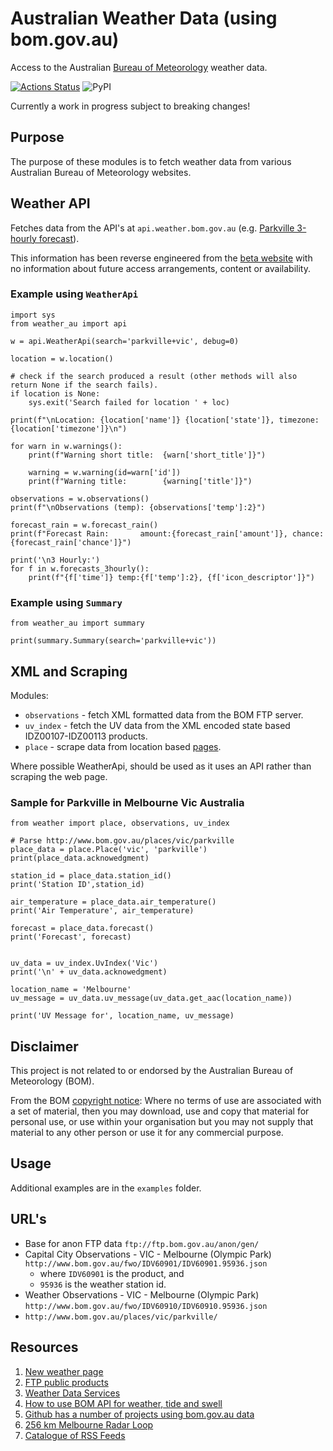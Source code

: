 # Australian Weather Data (using bom.gov.au)
Access to the Australian [Bureau of Meteorology](https://bom.gov.au/) weather data.

[![Actions Status](https://github.com/tonyallan/weather-au/workflows/build/badge.svg)](https://github.com/tonyallan/weather-au/actions)
![PyPI](https://img.shields.io/pypi/v/weather-au)

Currently a work in progress subject to breaking changes!



## Purpose

The purpose of these modules is to fetch weather data from various Australian Bureau of Meteorology websites.



## Weather API

Fetches data from the API's at `api.weather.bom.gov.au` (e.g. [Parkville 3-hourly forecast](https://api.weather.bom.gov.au/v1/locations/r1r143/forecasts/3-hourly)).

This information has been reverse engineered from the [beta website](https://weather.bom.gov.au/) with no information about future access arrangements, content or availability.


### Example using `WeatherApi`
```python3
import sys
from weather_au import api

w = api.WeatherApi(search='parkville+vic', debug=0)

location = w.location()

# check if the search produced a result (other methods will also return None if the search fails).
if location is None:
    sys.exit('Search failed for location ' + loc)

print(f"\nLocation: {location['name']} {location['state']}, timezone:{location['timezone']}\n")

for warn in w.warnings():
    print(f"Warning short title:  {warn['short_title']}")

    warning = w.warning(id=warn['id'])
    print(f"Warning title:        {warning['title']}")

observations = w.observations()
print(f"\nObservations (temp): {observations['temp']:2}")

forecast_rain = w.forecast_rain()
print(f"Forecast Rain:       amount:{forecast_rain['amount']}, chance:{forecast_rain['chance']}")

print('\n3 Hourly:')
for f in w.forecasts_3hourly():
    print(f"{f['time']} temp:{f['temp']:2}, {f['icon_descriptor']}")
```


### Example using `Summary`
```python3
from weather_au import summary

print(summary.Summary(search='parkville+vic'))
```



## XML and Scraping

Modules:

- `observations` - fetch XML formatted data from the BOM FTP server.
- `uv_index` - fetch the UV data from the XML encoded state based IDZ00107-IDZ00113 products.
- `place` - scrape data from location based [pages](http://www.bom.gov.au/places/vic/parkville/).

Where possible WeatherApi, should be used as it uses an API rather than scraping the web page.


### Sample for Parkville in Melbourne Vic Australia

```python3
from weather import place, observations, uv_index

# Parse http://www.bom.gov.au/places/vic/parkville
place_data = place.Place('vic', 'parkville')
print(place_data.acknowedgment)

station_id = place_data.station_id()
print('Station ID',station_id)

air_temperature = place_data.air_temperature()
print('Air Temperature', air_temperature)

forecast = place_data.forecast()
print('Forecast', forecast)


uv_data = uv_index.UvIndex('Vic')
print('\n' + uv_data.acknowedgment)

location_name = 'Melbourne'
uv_message = uv_data.uv_message(uv_data.get_aac(location_name))

print('UV Message for', location_name, uv_message)
```



## Disclaimer

This project is not related to or endorsed by the Australian Bureau of Meteorology (BOM). 

From the BOM [copyright notice](http://reg.bom.gov.au/other/copyright.shtml): Where no terms of use are associated with a set of material, then you may download, use and copy that material for personal use, or use within your organisation but you may not supply that material to any other person or use it for any commercial purpose.



## Usage

Additional examples are in the `examples` folder.



## URL's

- Base for anon FTP data `ftp://ftp.bom.gov.au/anon/gen/`
- Capital City Observations - VIC - Melbourne (Olympic Park) `http://www.bom.gov.au/fwo/IDV60901/IDV60901.95936.json`
  - where `IDV60901` is the product, and
  - `95936` is the weather station id.
- Weather Observations - VIC - Melbourne (Olympic Park) `http://www.bom.gov.au/fwo/IDV60910/IDV60910.95936.json`
- `http://www.bom.gov.au/places/vic/parkville/`



## Resources

1. [New weather page](https://weather.bom.gov.au/)
1. [FTP public products](http://www.bom.gov.au/catalogue/anon-ftp.shtml)
1. [Weather Data Services](http://www.bom.gov.au/catalogue/data-feeds.shtml)
1. [How to use BOM API for weather, tide and swell](https://stackoverflow.com/questions/39534018/how-to-use-bom-api-for-weather-tide-and-swell)
1. [Github has a number of projects using bom.gov.au data](https://github.com/search?q=bom.gov.au)
1. [256 km Melbourne Radar Loop](http://www.bom.gov.au/products/IDR022.loop.shtml)
1. [Catalogue of RSS Feeds](http://www.bom.gov.au/rss/)

